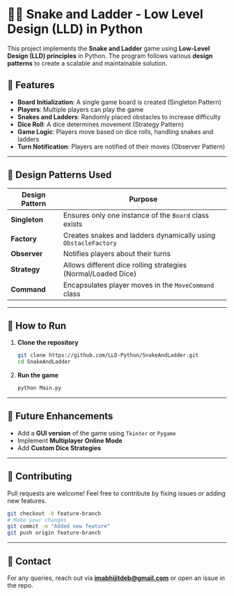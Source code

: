# 🐍🎲 Snake and Ladder - Low Level Design (LLD) in Python

This project implements the **Snake and Ladder** game using **Low-Level Design (LLD) principles** in Python. The program follows various **design patterns** to create a scalable and maintainable solution.

## 🚀 Features
- **Board Initialization**: A single game board is created (Singleton Pattern)
- **Players**: Multiple players can play the game
- **Snakes and Ladders**: Randomly placed obstacles to increase difficulty
- **Dice Roll**: A dice determines movement (Strategy Pattern)
- **Game Logic**: Players move based on dice rolls, handling snakes and ladders
- **Turn Notification**: Players are notified of their moves (Observer Pattern)

---

## 📐 Design Patterns Used

| Design Pattern    | Purpose |
|-------------------|---------|
| **Singleton**     | Ensures only one instance of the `Board` class exists |
| **Factory**       | Creates snakes and ladders dynamically using `ObstacleFactory` |
| **Observer**      | Notifies players about their turns |
| **Strategy**      | Allows different dice rolling strategies (Normal/Loaded Dice) |
| **Command**       | Encapsulates player moves in the `MoveCommand` class |

---

## 🔧 How to Run
1. **Clone the repository**
   ```sh
   git clone https://github.com/LLD-Python/SnakeAndLadder.git
   cd SnakeAndLadder
   ```

2. **Run the game**
   ```sh
   python Main.py
   ```

---

## 📌 Future Enhancements
- Add a **GUI version** of the game using `Tkinter` or `Pygame`
- Implement **Multiplayer Online Mode**
- Add **Custom Dice Strategies**

---

## 🤝 Contributing
Pull requests are welcome! Feel free to contribute by fixing issues or adding new features.

```sh
git checkout -b feature-branch
# Make your changes
git commit -m "Added new feature"
git push origin feature-branch
```

---

## 📧 Contact
For any queries, reach out via **[imabhijitdeb@gmail.com](mailto:imabhijitdeb@gmail.com)** or open an issue in the repo.

